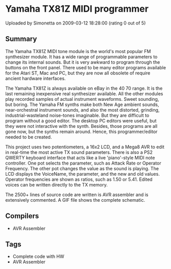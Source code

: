 # Yamaha TX81Z MIDI programmer

Uploaded by Simonetta on 2009-03-12 18:28:00 (rating 0 out of 5)

## Summary

The Yamaha TX81Z MIDI tone module is the world's most popular FM synthesizer module. It has a wide range of programmable parameters to change its internal sounds. But it is very awkward to program through the buttons on the front panel. There used to be many editor programs available for the Atari ST, Mac and PC, but they are now all obsolete of require ancient hardware interfaces.


 The Yamaha TX81Z is always available on eBay in the $40~$70 range. It is the last remaining inexpensive real synthesizer available. All the other modules play recorded samples of actual instrument waveforms. Sweet sounding, but boring. The Yamaha FM synths make both New Age ambient sounds, near-orchestral instrument sounds, and also the most distorted, grinding, industrial-wasteland noise-tones imaginable. But they are difficult to program without a good editor. The desktop PC editors were useful, but they were not interactive with the synth. Besides, those programs are all gone now, but the synths remain around. Hence, this programmer/editor needed to be created.


 This project uses two potentiometers, a 16x2 LCD, and a Mega8 AVR to edit in real-time the most active TX sound parameters. There is also a PS2 QWERTY keyboard interface that acts like a live 'piano'-style MIDI note controller. One pot selects the parameter, such as Attack Rate or Operator Frequency. The other pot changes the value as the sound is playing. The LCD displays the VoiceName, the parameter, and the new and old values. Operator frequencies are shown as ratios, such as 1.50 or 5.41. Edited voices can be written directly to the TX memory.


 The 2500+ lines of source code are written is AVR assembler and is extensively commented. A GIF file shows the complete schematic.

## Compilers

- AVR Assembler

## Tags

- Complete code with HW
- AVR Assembler
